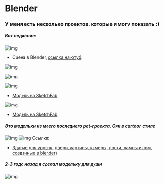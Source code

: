 # Blender
### У меня есть несколько проектов, которые я могу показать :)
##### Вот недавние:
![img](untitled.jpg)

-  Сцена в Blender, [ссылка на ютуб](https://youtu.be/dYtAC_AMAZg):

![img](0020.png)

![img](donut.png)

![img](res1.png)
- [Модель на SketchFab](https://sketchfab.com/3d-models/a-jar-with-a-dangerous-metallic-liquid-72e0458ae91c48079087c68565e874f1)

![img](res.png)
- [Модель на SketchFab](https://sketchfab.com/3d-models/keyboard-4f775cf34aff443680a65c7061d9ebe7)


##### Это модельки из моего последнего pet-проекта. Они в cartoon стиле
![img](CartoonGame.png)
![img](CartoonGame1.png)
Ссылки:
- [Здание для уровня, двери, картины, камеры, доски, лампы и лом, созданные в blender)](https://youtu.be/bIAdAnkS6GE)

##### 2-3 года назад я сделал модельку для души 
![img](1.jpg)

